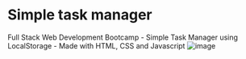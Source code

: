 # Simple task manager
Full Stack Web Development Bootcamp - Simple Task Manager using LocalStorage - Made with HTML, CSS and Javascript
![image](https://github.com/kathleenforgiarini/task_manager/assets/82175930/b5a2d823-5d3a-48ed-bd18-38141dce3811)
